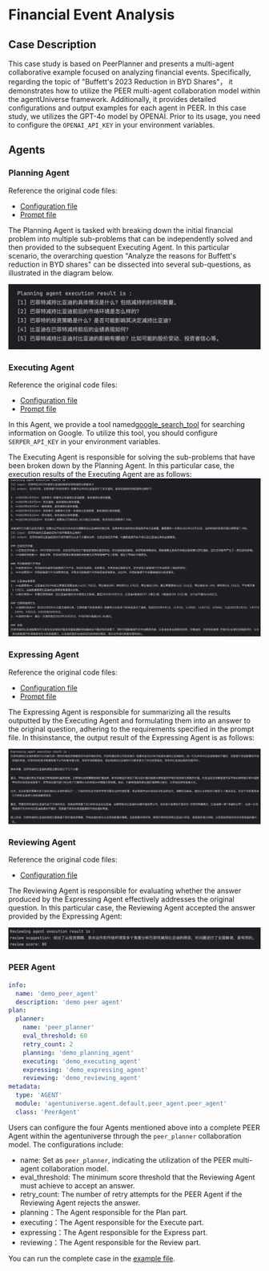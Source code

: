 # Financial Event Analysis
## Case Description
This case study is based on PeerPlanner and presents a multi-agent collaborative example focused on analyzing financial events. Specifically, regarding the topic of "Buffett's 2023 Reduction in BYD Shares"， it demonstrates how to utilize the PEER multi-agent collaboration model within the agentUniverse framework. Additionally, it provides detailed configurations and output examples for each agent in PEER.
In this case study, we utilizes the GPT-4o model by OPENAI. Prior to its usage, you need to configure the `OPENAI_API_KEY` in your environment variables.

## Agents
### Planning Agent 
Reference the original code files:
- [Configuration file](../../../../examples/sample_apps/peer_agent_app/intelligence/agentic/agent/agent_instance/peer_agent_case/demo_planning_agent.yaml)
- [Prompt file](../../../../examples/sample_apps/peer_agent_app/intelligence/agentic/prompt/planning_agent_cn.yaml)  

The Planning Agent is tasked with breaking down the initial  financial problem into multiple sub-problems that can be independently solved and then provided to the subsequent Executing Agent. In this particular scenario, the overarching question "Analyze the reasons for Buffett's reduction in BYD shares" can be dissected into several sub-questions, as illustrated in the diagram below.

![planning_result](../../_picture/6_4_1_planning_result.png)


### Executing Agent 
Reference the original code files:
- [Configuration file](../../../../examples/sample_apps/peer_agent_app/intelligence/agentic/agent/agent_instance/peer_agent_case/demo_executing_agent.yaml)
- [Prompt file](../../../../examples/sample_apps/peer_agent_app/intelligence/agentic/prompt/executing_agent_cn.yaml)

In this Agent, we provide a tool named[google_search_tool](../../../../examples/sample_apps/peer_agent_app/intelligence/agentic/tool/google_search_tool.py) for searching information on Google. To utilize this tool, you should configure `SERPER_API_KEY` in your environment variables.

The Executing Agent is responsible for solving the sub-problems that have been broken down by the Planning Agent. In this particular case, the execution results of the Executing Agent are as follows: 
![executing_result](../../_picture/6_4_1_executing_result.png)

### Expressing Agent 
Reference the original code files:
- [Configuration file](../../../../examples/sample_apps/peer_agent_app/intelligence/agentic/agent/agent_instance/peer_agent_case/demo_expressing_agent.yaml)
- [Prompt file](../../../../examples/sample_apps/peer_agent_app/intelligence/agentic/prompt/expressing_agent_cn.yaml)  

The Expressing Agent is responsible for summarizing all the results outputted by the Executing Agent and formulating them into an answer to the original question, adhering to the requirements specified in the prompt file. In thisinstance, the output result of the Expressing Agent is as follows:

![expressing_result](../../_picture/6_4_1_expressing_result.png)

### Reviewing Agent 
Reference the original code files:
- [Configuration file](../../../../examples/sample_apps/peer_agent_app/intelligence/agentic/agent/agent_instance/peer_agent_case/demo_reviewing_agent.yaml)

The Reviewing Agent is responsible for evaluating whether the answer produced by the Expressing Agent effectively addresses the original question. In this particular case, the Reviewing Agent accepted the answer provided by the Expressing Agent:

![reviewing_result](../../_picture/6_4_1_reviewing_result.png)

### PEER Agent 
```yaml
info:
  name: 'demo_peer_agent'
  description: 'demo peer agent'
plan:
  planner:
    name: 'peer_planner'
    eval_threshold: 60
    retry_count: 2
    planning: 'demo_planning_agent'
    executing: 'demo_executing_agent'
    expressing: 'demo_expressing_agent'
    reviewing: 'demo_reviewing_agent'
metadata:
  type: 'AGENT'
  module: 'agentuniverse.agent.default.peer_agent.peer_agent'
  class: 'PeerAgent'
```
Users can configure the four Agents mentioned above into a complete PEER Agent within the agentuniverse through the `peer_planner` collaboration model. The configurations include:
- name: Set as `peer_planner`, indicating the utilization of the PEER multi-agent collaboration model.
- eval_threshold: The minimum score threshold that the Reviewing Agent must achieve to accept an answer.
- retry_count: The number of retry attempts for the PEER Agent if the Reviewing Agent rejects the answer.
- planning：The Agent responsible for the Plan part.
- executing：The Agent responsible for the Execute part.
- expressing：The Agent responsible for the Express part.
- reviewing：The Agent responsible for the Review part.

You can run the complete case in the [example file](../../../../examples/sample_apps/peer_agent_app/intelligence/test/peer_agent.py).

